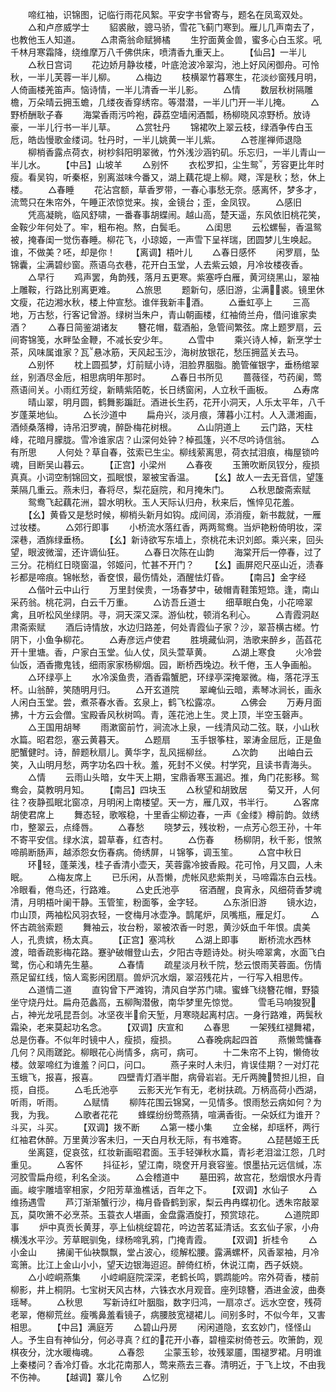 <!-- { "loadSidebar": true } -->
　　啼红袖，识锦图，记临行雨花风絮。平安字书曾寄与，题名在凤鸾双处。
　　△和卢彦威学士
　　貂裘敝，骢马骄，雪花飞蓟门寒到。雁儿几声南去了，也教他玉人知道。
　　△肃斋翁命赋狮橘
　　生狞面黄金兽，蜜多心白玉浆。吼千林月寒霜降，绕维摩万八千佛供床，喷清香九重天上。
　　【仙吕】一半儿
　　△秋日宫词
　　花边娇月静妆楼，叶底沧波冷翠沟，池上好风闲御舟。可怜秋，一半儿芙蓉一半儿柳。
　　△梅边
　　枝横翠竹暮寒生，花淡纱窗残月明，人倚画楼羌笛声。恼诗情，一半儿清香一半儿影。
　　△情
　　数层秋树隔雕檐，万朵晴云拥玉蟾，几缕夜香穿绣帘。等潜潜，一半儿门开一半儿掩。
　　△野桥酬耿子春
　　海棠香雨污吟袍，薜荔空墙闲酒瓢，杨柳晓风凉野桥。放诗豪，一半儿行书一半儿草。
　　△赏牡丹
　　锦裙吹上翠云枝，绿酒争传白玉卮，皓齿慢歌金缕词。牡丹时，一半儿姚黄一半儿紫。
　　△苍崖禅师退隐
　　柳梢香露点荷衣，树杪斜阳明翠微，竹外浅沙涵钓矶。乐忘归，一半儿青山一半儿水。
　　【中吕】山坡羊
　　△别怀
　　衣松罗扣，尘生鸳，芳容更比年时瘦。看吴钩，听秦枢，别离滋味今番又，湖上藕花堤上柳。飕，浑是秋；愁，休上楼。
　　△春睡
　　花沾宫额，草香罗带，一春心事愁无奈。感离怀，梦多才，流莺只在朱帘外，午睡正浓惊觉来。挨，金镜台；歪，金凤钗。
　　△感旧
　　凭高凝眺，临风舒啸，一番春事胡蝶闹。越山高，楚天遥，东风依旧桃花笑，金鞍少年何处了。牢，粗布袍。熬，白鬓毛。
　　△闺思
　　云松螺髻，香温鸳被，掩春闺一觉伤春睡。柳花飞，小琼姬，一声雪下呈祥瑞，团圆梦儿生唤起。谁，不做美？呸，却是你！
　　【离调】梧叶儿
　　△春日感怀
　　闲罗扇，坠锦囊，尘满碧纱窗。燕语乌衣巷，花开白玉堂，人去紫云娘，月冷妆楼夜香。
　　△早行
　　鸡声罢，角韵残，落月五更寒。紫塞呼白雁，黄河绕黑山，翠袖上雕鞍，行路比别离更难。
　　△旅思
　　题新句，感旧游，尘满裘。镜里休文瘦，花边湘水秋，楼上仲宣愁。谁伴我新丰酒。
　　△垂虹亭上
　　三高地，万古愁，行客记曾游。绿树当朱户，青山朝画楼，红袖倚兰舟，借问谁家卖酒？
　　△春日简鉴湖诸友
　　簪花帽，载酒船，急管间繁弦。席上题罗扇，云间寄锦笺，水畔坠金鞭，不减长安少年。
　　△雪中
　　乘兴诗人棹，新烹学士茶，风味属谁家？瓦悬冰筋，天风起玉沙，海树放银花，愁压拥蓝关去马。
　　△别怀
　　枕上圆孤梦，灯前赋小诗，泪脸界胭脂。脆管催银字，垂杨绾翠丝，别酒尽金卮，相思病明年那时。
　　△春日书所见
　　蔷薇径，芍药阑，莺燕语间关。小雨红芳绽，新睛紫陌乾，长日绣窗闲，人立秋千画板。
　　△寿席
　　晴山翠，明月圆，鹤舞影蹁跹。酒进长生药，花开小洞天，人乐太平年，八千岁蓬莱地仙。
　　△长沙道中
　　扁舟兴，淡月痕，薄暮小江村。人入潇湘画，酒倾桑落樽，诗吊汨罗魂，醉卧梅花树根。
　　△山阴道上
　　云门路，天柱峰，花暗月朦胧。雪冷谁家店？山深何处钟？棹孤篷，兴不尽吟诗信翁。
　　△有所思
　　人何处？草自春，弦索已生尘。柳线萦离思，荷衣拭泪痕，梅屋锁吟魂，目断吴山暮云。
　　【正宫】小梁州
　　△春夜
　　玉箫吹断凤钗分，瘦损真真。小词空制锦回文，孤眠恨，翠被宝香温。
　　【幺】故人一去无音信，望篷莱隔几重云。燕未归，春将尽，梨花庭院，和月掩朱门。
　　△秋思酸斋索赋
　　鸳鸯飞起藕花洲，碧水明秋。玉人天际认归舟，秋来后，憔悴见花羞。
　　【幺】黄昏又是愁时候，柳梢头新月如钩。成间阔，添消瘦，新书裁就，一雁过妆楼。
　　△郊行即事
　　小桥流水落红香，两两鸳鸯。当炉艳粉倚明妆，深深巷，酒旆绿垂杨。
　　【幺】新诗欲写东墙上，奈桃花未识刘郎。乘兴来，回头望，眼波微溜，还许谪仙狂。
　　△春日次陈在山韵
　　海棠开后一停春，过了三分。花梢红日晓窗温，邻姬问，忙甚不开门？
　　【幺】画屏咫尺巫山近，渍春衫都是啼痕。锦帐愁，香奁恨，最伤情处，酒醒怯灯昏。
　　【南吕】金字经
　　△偕叶云中山行
　　万里封侯贵，一场春梦中，破帽青鞋策短筇。逢，南山采药翁。桃花洞，白云千万重。
　　△访吾丘道士
　　细草眠白兔，小花啼翠禽，且听松风坐绿阴。寻，洞天深又深。游仙枕，顿消名利心。
　　△青霞洞赵肃斋索赋
　　酒后诗情放，水边归路差，何处青霞仙子家？沙，翠苔横古槎。竹阴下，小鱼争柳花。
　　△寿彦远卢使君
　　胜境藏仙洞，浩歌来醉乡，菡萏花开十里塘。香，户家白玉堂。仙人仗，凤头萱草黄。
　　△湖上寒食
　　火冷尝仙饭，酒香撒鬼钱，细雨家家杨柳烟。园，断桥西堍边。秋千倦，玉人争画船。
　　△环绿亭上
　　水冷溪鱼贵，酒香霜蟹肥，环绿亭深掩翠微。梅，落花浮玉杯。山翁醉，笑随明月归。
　　△开玄道院
　　翠崦仙云暗，素琴冰涧长，画永人闲白玉堂。尝，煮茶春水香。玄泉上，鹤飞松露凉。
　　△佛会
　　万寿月面拂，十方云会僧。宝殿香风秋树鸣。青，莲花池上生。灵上顶，半空玉磬声。
　　△王国用胡琴
　　雨漱窗前竹，涧流冰上泉，一线清风动二弦。联，小山秋水篇。昭君怨，塞云黄暮天。
　　△题扇
　　玉手银筝柱，翠涛金屈卮，正是鱼肥蟹健时。诗，醉题秋扇儿。黄华字，乱风摇柳丝。
　　△次韵
　　出岫白云笑，入山明月愁，两字功名四十秋。羞，死封不义侯。村学究，且读书青海头。
　　△情
　　云雨山头暗，女牛天上期，宝鼎香寒玉漏迟。推，角门花影移。鸳鸯会，莫教明月知。
　　【南吕】四块玉
　　△秋望和胡致居
　　菊又开，人何往？夜静孤眠北窗凉，月明闲上南楼望。天一方，雁几双，书半行。
　　△客席胡使君席上
　　舞态轻，歌喉稳，十里香尘柳边春，一声《金缕》樽前韵。敛绣巾，整翠云，点绛唇。
　　△春愁
　　晓梦云，残妆粉，一点芳心怨王孙，十年不寄平安信。绿水滨，碧草春，红杏村。
　　△伤春
　　杨柳阴，秋千影，恨煞啼鹃断肠声，越添怨女伤春病。倚绣屏，ㄐ锦筝，调玉笙。
　　△宫中秋日
　　环轻，蓬莱浅，桂子香清小壶天，芙蓉露冷披香殿。花可怜，月又圆，人未眠。
　　△梅友席上
　　已乐闲，从吾懒，虎帐风悲紫荆关，马啼霜冻白云栈。冷眼看，倦鸟还，行路难。
　　△史氏池亭
　　宿酒醒，良宵永，风细荷香梦魂清，月明梧叶阑干静。玉管笙，粉面筝，金字轻。
　　△东浙旧游
　　镜水边，巾山顶，两袖松风羽衣轻，一奁梅月冰壶净。鹊尾炉，凤嘴瓶，雁足灯。
　　△怀古疏翁索题
　　舞袖云，妆台粉，翠被浓香一时恩，黄沙妖血千年恨。虞美人，孔贵嫔，杨太真。
　　【正宫】塞鸿秋
　　△湖上即事
　　断桥流水西林渡，暗香疏影梅花路。蹇驴破帽登山去，夕阳古寺题诗处。树头啼翠禽，水面飞白鹭，伤心和靖先生墓。
　　△春情
　　疏星淡月秋千院，愁云恨雨芙蓉面。伤情燕足留红线，恼人鸾影闲团扇。兽炉沉水烟，翠沼残花片，一行写入相思传。
　　△道情二道
　　直钩曾下严滩钩，清风自学苏门啸。蜜蜂飞绕簪花帽，野猿坐守烧丹灶。扁舟范蠡高，五柳陶潜傲，南华梦里先惊觉。
　　雪毛马响狻猊占，神光龙吼昆吾剑。冰坚夜半俞天堑，月寒晓起离村店。一身行路难，两鬓秋霜染，老来莫起功名念。
　　【双调】庆宣和
　　△春思
　　一架残红褪舞裙，总是伤春。不似年时镜中人，瘦损，瘦损。
　　△春晚病起四首
　　燕懒莺慵春几何？风雨蹉跎。柳眼花心尚情多，病可，病可。
　　十二朱帘不上钩，懒倚妆楼。敛翠啼红为谁羞？问口，问口。
　　燕子来时人未归，肯误佳期？一对灯花玉蛾飞，报喜，报喜。
　　四壁青灯酒半酣，病骨岩岩。无斤两腌赞担儿担，自揽，自揽。
　　△毛氏池亭
　　云影天光乍有无，老树扶疏。万柄高荷小西湖，听雨，听雨。
　　△赋情
　　柳阵花围云锦窝，一见情多。恨雨愁云病如何？为我，为我。
　　△歌者花花
　　蜂蝶纷纷莺燕猜，喧满香街。一朵妖红为谁开？斗买，斗买。
　　【双调】拨不断
　　△第一楼小集
　　立金梯，却瑶杯，两行红袖君休醉。万里黄沙客未归，一天白月秋无际，有书难寄。
　　△琵琶姬王氏
　　坐离筵，促哀弦，红妆新画昭君面。玉手轻弹秋水篇，青衫老泪湓江怨，几时重见。
　　△客怀
　　抖征衫，望江南，晓奁开月衰容鉴。恨墨拈元远信缄，冻河胶雪扁舟缆，利名全淡。
　　△会稽道中
　　墓田鸦，故宫花，愁烟恨水丹青画。峻宇雕墙宰相家，夕阳芳草渔樵话，百年之下。
　　【双调】水仙子
　　△维扬遇雪
　　芦汀渐渐蟹行沙，梅月昏昏鹤到家，梨云冉冉蝶初化。透朱帘敲翠瓦，莫吹箫不必烹茶。玉蓑衣人堪画，金盘露酒旋打，预赏琼花。
　　△道院即事
　　炉中真贡长黄芽，亭上仙桃绽碧花，吟边苦茗延清话。玄玄仙子家，小舟横浅水平沙。芳草眠驯兔，绿杨啼乳鸦，门掩青霞。
　　【双调】折桂令
　　△小金山
　　拂阑干仙袂飘飘，堂占波心，缆解松腰。露满螺杯，风香翠袖，月冷鸾箫。比江上金山小小，望天边银海迢迢。醉倚红桥，休说江南，西子妖娆。
　　△小崆峒燕集
　　小崆峒庭院深深，老鹤长鸣，鹦鹉能吟。帘外荷香，楼前柳影，井上桐阴。七宝树天风古林，六铢衣水月观音。座列琼簪，酒进金波，曲奏瑶琴。
　　△秋思
　　写新诗红叶胭脂，数字归鸿，一扇凉ざ。远水空奁，残荷老翠，倦柳荒丝。瘦嘴鼻羞看镜子，病腰肢宽褪裙儿。间别多时，不似今年，又害相思。
　　【中吕】满庭芳
　　△碧山丹房
　　闲闲道隐，玄玄妙门，怪怪山人。予生自有神仙分，何必寻真？红的花开小春，碧檀栾树倚苍云。吹箫韵，观棋夜分，沈水暖梅魂。
　　△春怨
　　尘蒙玉轸，妆残翠靥，围褪罗裙。月明谁上秦楼问？香冷灯昏。水北花南那人，莺来燕去三春。清明近，于飞上坟，不由我不伤神。
　　【越调】寨儿令
　　△忆别
